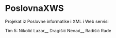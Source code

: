 # PoslovnaXWS
Projekat iz Poslovne informatike i XML i Web servisi

Tim 5:
Nikolić Lazar__
Dragišić Nenad__
Radišić Rade
